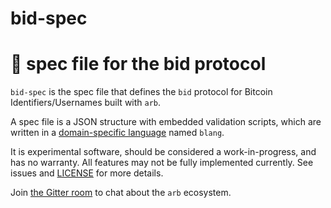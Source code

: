 # bid-spec
📄 spec file for the bid protocol
=====

`bid-spec` is the spec file that defines the `bid` protocol for Bitcoin Identifiers/Usernames built
with `arb`.

A spec file is a JSON structure with embedded validation scripts, which are written in a
[domain-specific language](https://en.wikipedia.org/wiki/Domain-specific_language) named `blang`.

It is experimental software, should be considered a work-in-progress, and has
no warranty. All features may not be fully implemented currently. See issues and
[LICENSE](LICENSE) for more details.

Join [the Gitter room](https://app.gitter.im/#/room/#arb-proto:gitter.im) to
chat about the `arb` ecosystem.
